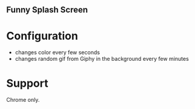 ## Funny Splash Screen

# Configuration

* changes color every few seconds
* changes random gif from Giphy in the background every few minutes

# Support

Chrome only.
